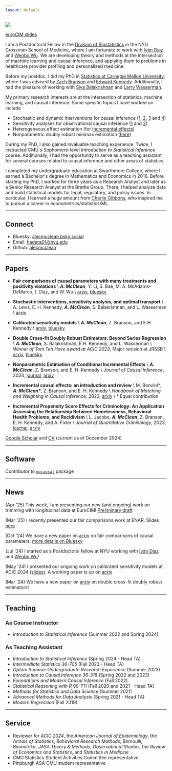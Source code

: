 ```yaml
---
layout: default
---
```


<img class="profile-picture" src="files/am_pp.png">

[euroCIM slides](files/AM-eurocim-2025.pdf)

I am a Postdoctoral Fellow in the [Division of Biostatistics](https://med.nyu.edu/departments-institutes/population-health/divisions-sections-centers/biostatistics/) in the NYU Grossman School of Medicine, where I am fortunate to work with [Iván Díaz](https://www.idiaz.xyz/) and [Wenbo Wu](https://www.wenbowu.me/). We are developing theory and methods at the intersection of machine learning and causal inference, and applying them to problems in healthcare provider profiling and personalized medicine.

Before my postdoc, I did my PhD in [Statistics at Carnegie Mellon University](http://stat.cmu.edu/), where I was advised by [Zach Branson](https://sites.google.com/site/zjbranson/?pli=1) and [Edward Kennedy](https://www.ehkennedy.com/). Additionally, I had the pleasure of working with [Siva Balakrishnan](https://www.stat.cmu.edu/~siva/) and [Larry Wasserman](https://www.stat.cmu.edu/~larry/). 

My primary research interests are at the intersection of statistics, machine learning, and causal inference. Some specific topics I have worked on include 

* Stochastic and dynamic interventions for causal inference ([1](https://arxiv.org/abs/2410.13522), [2](https://www.arxiv.org/abs/2411.14285), [3](https://arxiv.org/abs/2110.10532) and [4](https://arxiv.org/abs/2212.03578))
* Sensitivity analyses for observational causal inference ([1](https://arxiv.org/abs/2405.08738) and [2](https://www.arxiv.org/abs/2411.14285)) 
* Heterogeneous effect estimation (for [incremental effects](https://arxiv.org/abs/2212.03578))
* Nonparametric doubly robust minimax estimation ([here](https://arxiv.org/abs/2403.15175))

During my PhD, I also gained invaluable teaching experience. Twice, I instructed CMU's Sophomore-level *Introduction to Statistical Inference* course. Additionally, I had the opportunity to serve as a teaching assistant for several courses related to causal inference and other areas of statistics. 

I completed my undergraduate education at Swarthmore College, where I earned a Bachelor's degree in Mathematics and Economics in 2016.  Before starting my PhD, I worked for three years as a Research Analyst and later as a Senior Research Analyst at the Brattle Group. There, I helped analyze data and build statistical models for legal, regulatory, and policy issues.  In particular, I learned a huge amount from [Charlie Gibbons](https://gibbons.bio/), who inspired me to pursue a career in econometrics/statistics/ML.

---
## Connect 

* Bluesky: [alecmcclean.bsky.social](https://bsky.app/profile/alecmcclean.bsky.social)
* Email: [hadera01@nyu.edu](mailto:hadera01@nyu.edu)
* Github: [alecmcclean](https://github.com/alecmcclean)

---
## Papers
- **Fair comparisons of causal parameters with many treatments and positivity violations** \\
	***A. McClean***, Y. Li, S. Bae, M. A. McAdams-DeMarco, I. Díaz, and W. Wu \\
	[arxiv](https://arxiv.org/abs/2410.13522), [bluesky](https://bsky.app/profile/alecmcclean.bsky.social/post/3ld7w5nsbjk2i)

- **Stochastic interventions, sensitivity analysis, and optimal transport** \\
	A. Levis, E. H. Kennedy, ***A. McClean***, S. Balakrishnan, and L. Wasserman \\
	[arxiv](https://www.arxiv.org/abs/2411.14285) 

- **Calibrated sensitivity models** \\
	***A. McClean***, Z. Branson, and E.H. Kennedy \\
	[arxiv](https://arxiv.org/abs/2405.08738), [bluesky](https://bsky.app/profile/alecmcclean.bsky.social/post/3leefjb6ewc2v)

- **Double Cross-fit Doubly Robust Estimators: Beyond Series Regression** \\
	***A. McClean***, S. Balakrishnan, E.H. Kennedy, and L. Wasserman \\
	*Winner of Tom Ten Have award at ACIC 2023*, Major revision at JRSSB \\
	[arxiv](https://arxiv.org/abs/2403.15175), [bluesky](https://bsky.app/profile/alecmcclean.bsky.social/post/3leefihmly22v)

- **Nonparametric Estimation of Conditional Incremental Effects** \\
	***A. McClean***, Z. Branson, and E. H. Kennedy \\
	*Journal of Causal Inference*, 2024, [journal](https://www.degruyter.com/document/doi/10.1515/jci-2023-0024/html), [arxiv](https://arxiv.org/abs/2212.03578)

- **Incremental causal effects: an introduction and review** \\
	M. Bonvini\*, ***A. McClean\****, Z. Branson, and E. H. Kennedy \\
	*Handbook of Matching and Weighting in Causal Inference*, 2023, [arxiv](https://arxiv.org/abs/2110.10532) \\
	\* Equal contribution

- **Incremental Propensity Score Effects for Criminology: An Application Assessing the Relationship Between Homelessness, Behavioral Health Problems, and Recidivism** \\
	L. Jacobs, ***A. McClean***, Z. Branson, E. H. Kennedy, and A. Fixler \\
	*Journal of Quantitative Criminology*, 2023, [journal](https://link.springer.com/article/10.1007/s10940-024-09582-7), [arxiv](https://arxiv.org/abs/2305.14040)
	
[Google Scholar](https://scholar.google.com/citations?user=lsB4VsUAAAAJ&hl=en) and [CV](files/Alec_McClean_CV.pdf) (current as of December 2024)


--- 
## Software
Contributor to [`npcausal`](https://github.com/ehkennedy/npcausal) package

---
## News

(Apr '25) This week, I am presenting our new (and ongoing) work on trimming with longitudinal data at EuroCIM! [Preliminary draft](files/LSTTEs-short.pdf)

(Mar '25) I recently presented our fair comparisons work at ENAR. Slides [here](files/alec-mcclean-enar-presentation.pdf)


(Oct '24) We have a new paper on [arxiv](https://arxiv.org/abs/2410.13522) on fair comparisons of causal parameters; [more details on Bluesky](https://bsky.app/profile/alecmcclean.bsky.social/post/3ld7w5nsbjk2i)

(Jul '24) I started as a Postdoctoral fellow at NYU working with [Iván Díaz](https://www.idiaz.xyz/) and [Wenbo Wu](https://www.wenbowu.me/)!

(May '24) I presented our ongoing work on calibrated sensitivity models at ACIC 2024 [(slides)](files/CSM_slides_ACIC2024.pdf). A working paper is up on [arxiv](https://arxiv.org/abs/2405.08738)

(Mar '24) We have a new paper on [arxiv](https://arxiv.org/abs/2403.15175) on double cross-fit doubly robust estimators!  

--- 
## Teaching
### As Course Instructor
* *Introduction to Statistical Inference* (Summer 2022 and Spring 2024)

### As Teaching Assistant

* *Introduction to Statistical Inference* (Spring 2024 - Head TA)
* *Intermediate Statistics 36-705* (Fall 2023 - Head TA)
* *Optum Summer Undergraduate Research Experience* (Summer 2023)
* *Introduction to Causal Inference 36-318* (Spring 2022 and 2023)
* *Foundations and Modern Causal Inference* (Fall 2022)
* *Statistical Reasoning with R* 90-711 (Fall 2020 and 2021 - Head TA)
* *Methods for Statistics and Data Science* (Summer 2021)
* *Advanced Methods for Data Analysis* (Spring 2021 - Head TA)
* *Modern Regression* (Fall 2019)

--- 

## Service
* Reviewer for *ACIC 2024*, the *American Journal of Epidemiology*, the *Annals of Statistics*, *Behavioral Research Methods*, *Bernoulli*, *Biometrika*, *JASA Theory \& Methods*, *Observational Studies*, the *Review of Economics and Statistics*, and *Statistics in Medicine*
* CMU Statistics Student Activities Committee representative
* Pittsburgh ASA CMU student representative

<br/><br/>
